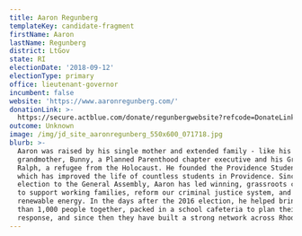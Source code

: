 ```yaml
---
title: Aaron Regunberg
templateKey: candidate-fragment
firstName: Aaron
lastName: Regunberg
district: LtGov
state: RI
electionDate: '2018-09-12'
electionType: primary
office: lieutenant-governor
incumbent: false
website: 'https://www.aaronregunberg.com/'
donationLink: >-
  https://secure.actblue.com/donate/regunbergwebsite?refcode=DonateLink&amount=50.00
outcome: Unknown
image: /img/jd_site_aaronregunberg_550x600_071718.jpg
blurb: >-
  Aaron was raised by his single mother and extended family - like his
  grandmother, Bunny, a Planned Parenthood chapter executive and his Grandfather
  Ralph, a refugee from the Holocaust. He founded the Providence Student Union,
  which has improved the life of countless students in Providence. Since his
  election to the General Assembly, Aaron has led winning, grassroots campaigns
  to support working families, reform our criminal justice system, and expand
  renewable energy. In the days after the 2016 election, he helped bring more
  than 1,000 people together, packed in a school cafeteria to plan their state's
  response, and since then they have built a strong network across Rhode Island.
---
```


